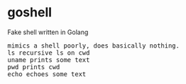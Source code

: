 # goshell
Fake shell written in Golang
<pre>
mimics a shell poorly, does basically nothing.
<tr>ls</tr> recursive ls on cwd
<tr>uname</tr> prints some text
<tr>pwd</tr> prints cwd
<tr>echo</tr> echoes some text
</pre>

